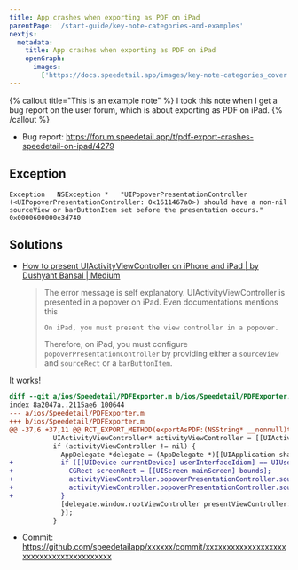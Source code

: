 ```yaml
---
title: App crashes when exporting as PDF on iPad
parentPage: '/start-guide/key-note-categories-and-examples'
nextjs:
  metadata:
    title: App crashes when exporting as PDF on iPad
    openGraph:
      images:
        ['https://docs.speedetail.app/images/key-note-categories_cover.png']
---
```


{% callout title="This is an example note" %}
I took this note when I get a bug report on the user forum, which is about exporting as PDF on iPad.
{% /callout %}

- Bug report: <https://forum.speedetail.app/t/pdf-export-crashes-speedetail-on-ipad/4279>

## Exception

```
Exception	NSException *	"UIPopoverPresentationController (<UIPopoverPresentationController: 0x1611467a0>) should have a non-nil sourceView or barButtonItem set before the presentation occurs."	0x0000600000e3d740
```

## Solutions

- [How to present UIActivityViewController on iPhone and iPad | by Dushyant Bansal | Medium](https://dushyant37.medium.com/how-to-present-uiactivityviewcontroller-on-iphone-and-ipad-ae72013d2a5a)
  > The error message is self explanatory. UIActivityViewController is presented in a popover on iPad. Even documentations mentions this
  >
  > ```
  > On iPad, you must present the view controller in a popover.
  > ```
  >
  > Therefore, on iPad, you must configure `popoverPresentationController` by providing either a `sourceView` and `sourceRect` or a `barButtonItem`.

It works!

```diff
diff --git a/ios/Speedetail/PDFExporter.m b/ios/Speedetail/PDFExporter.m
index 8a2047a..2115ae6 100644
--- a/ios/Speedetail/PDFExporter.m
+++ b/ios/Speedetail/PDFExporter.m
@@ -37,6 +37,11 @@ RCT_EXPORT_METHOD(exportAsPDF:(NSString* __nonnull)title
           UIActivityViewController* activityViewController = [[UIActivityViewController alloc] initWithActivityItems:dataToShare applicationActivities:nil];
           if (activityViewController != nil) {
             AppDelegate *delegate = (AppDelegate *)[[UIApplication sharedApplication] delegate];
+            if ([[UIDevice currentDevice] userInterfaceIdiom] == UIUserInterfaceIdiomPad) {
+              CGRect screenRect = [[UIScreen mainScreen] bounds];
+              activityViewController.popoverPresentationController.sourceView = delegate.window.rootViewController.view;
+              activityViewController.popoverPresentationController.sourceRect = CGRectMake(screenRect.size.width / 2, screenRect.size.height, 10, 10);
+            }
             [delegate.window.rootViewController presentViewController:activityViewController animated:YES completion:^() {
             }];
           }
```

- Commit: https://github.com/speedetailapp/xxxxxx/commit/xxxxxxxxxxxxxxxxxxxxxxxxxxxxxxxxxxxxxxxx
